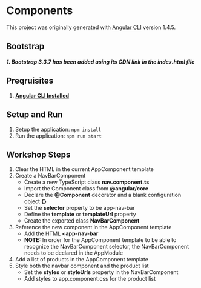 # Components

This project was originally generated with [Angular CLI](https://github.com/angular/angular-cli) version 1.4.5.

## Bootstrap
##### 1. Bootstrap 3.3.7 has been added using its CDN link in the index.html file

## Preqruisites
1. **[Angular CLI Installed](https://github.com/angular/angular-cli#installation)**

## Setup and Run
1. Setup the application: `npm install`
1. Run the application: `npm run start`

## Workshop Steps
1. Clear the HTML in the current AppComponent template
2. Create a NavBarComponent
	* Create a new TypeScript class **nav.component.ts**
	* Import the Component class from **@angular/core**
	* Declare the **@Component** decorator and a blank configuration object **{}**
	* Set the **selector** property to be app-nav-bar
	* Define the **template** or **templateUrl** property
	* Create the exported class **NavBarComponent**
3. Reference the new component in the AppComponent template
	* Add the HTML **<app-nav-bar</app-nav-bar>**
	* **NOTE:** In order for the AppComponent template to be able to recognize the NavBarComponent selector, the NavBarComponent needs to be declared in the AppModule
4. Add a list of products in the AppComponent template
5. Style both the navbar component and the product list
	* Set the **styles** or **styleUrls** property in the NavBarComponent
	* Add styles to app.component.css for the product list

